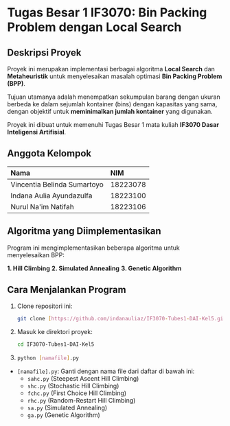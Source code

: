 # Tugas Besar 1 IF3070: Bin Packing Problem dengan Local Search

## Deskripsi Proyek

Proyek ini merupakan implementasi berbagai algoritma **Local Search** dan **Metaheuristik** untuk menyelesaikan masalah optimasi **Bin Packing Problem (BPP)**.

Tujuan utamanya adalah menempatkan sekumpulan barang dengan ukuran berbeda ke dalam sejumlah kontainer (bins) dengan kapasitas yang sama, dengan objektif untuk **meminimalkan jumlah kontainer** yang digunakan.

Proyek ini dibuat untuk memenuhi Tugas Besar 1 mata kuliah **IF3070 Dasar Inteligensi Artifisial**.

## Anggota Kelompok

| Nama | NIM |
| :--- | :--- |
| Vincentia Belinda Sumartoyo | 18223078 |
| Indana Aulia Ayundazulfa | 18223100 |
| Nurul Na'im Natifah | 18223106 |

## Algoritma yang Diimplementasikan

Program ini mengimplementasikan beberapa algoritma untuk menyelesaikan BPP:

**1. Hill Climbing**
**2. Simulated Annealing**
**3. Genetic Algorithm**

## Cara Menjalankan Program

1.  Clone repositori ini:
    ```bash
    git clone [https://github.com/indanauliaz/IF3070-Tubes1-DAI-Kel5.git]
    ```
2.  Masuk ke direktori proyek:
    ```bash
    cd IF3070-Tubes1-DAI-Kel5
    ```
3.  ```bash
    python [namafile].py
    ```

* `[namafile].py`: Ganti dengan nama file dari daftar di bawah ini:
    * `sahc.py` (Steepest Ascent Hill Climbing)
    * `shc.py` (Stochastic Hill Climbing)
    * `fchc.py` (First Choice Hill Climbing)
    * `rhc.py` (Random-Restart Hill Climbing)
    * `sa.py` (Simulated Annealing)
    * `ga.py` (Genetic Algorithm)